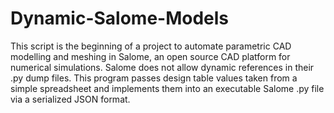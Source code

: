 # Dynamic-Salome-Models
This script is the beginning of a project to automate parametric CAD modelling and meshing in Salome, an open source CAD platform for numerical simulations. Salome does not allow dynamic references in their .py dump files. This program passes design table values taken from a simple spreadsheet and implements them into an executable Salome .py file via a serialized JSON format.
